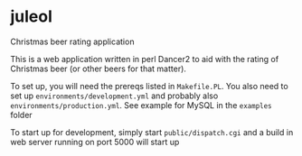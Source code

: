 # juleol
Christmas beer rating application

This is a web application written in perl Dancer2 to aid with the rating of Christmas beer (or other beers for that matter).

To set up, you will need the prereqs listed in `Makefile.PL`. You also need to set up `environments/development.yml` 
and probably also `environments/production.yml`. See example for MySQL in the `examples` folder

To start up for development, simply start `public/dispatch.cgi` and a build in web server running on port 5000 will start up


